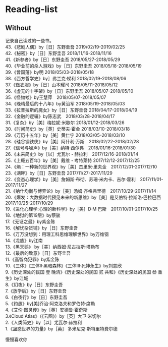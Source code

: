 # Reading-list
## Without
记录自己读过的一些书。</br>
43.《悲剧人偶》by［日］东野圭吾 2019/02/19-2019/02/25</br>
42.《秘密》by［日］东野圭吾 2018/11/16-2018/11/16</br>
41.《新参者》by［日］东野圭吾 2018/05/27-2018/05/29</br>
40.《毕业前的杀人游戏》by［日］东野圭吾 2018/05/18-2018/05/19</br>
39.《曾国藩》by明 2018/05/03-2018/05/18</br>
38.《西方哲学史》by］弗兰克·梯利 2018/02/19-2018/08/06</br>
37.《做衣服》by［日］山本耀司 2018/05/11-2018/05/12</br>
36.《虚无的十字架》by［日］东野圭吾 2018/05/07-2018/05/10</br>
35.《怪物考》by王慧萍　2018/05/07-2018/05/07<br>
34.《晚晴最后的十八年》by黄治军 2018/05/19-2018/05/03</br>
33.《拉普拉斯的魔女》by［日］东野圭吾 2018/04/17-2018/04/19</br>
32.《金融的逻辑》by陈志武　2018/03/28-2018/04/17<br>
31.《复杂》by［美］梅拉妮·米歇尔 2018/01/12-2018/03/26</br>
30.《时间简史》by［英］史蒂夫·霍金 2018/03/10-2018/03/18</br>
29.《万历十五年》by［美］黄仁宇 2018/03/05-2018/03/10</br>
28.《硅谷钢铁侠》by［美］阿什利·万斯　2018/02/22-2018/02/28</br>
27.《信号与噪声》by［美］纳特·西尔弗　2018/01/16-2018/01/30</br>
26.《未来简史》by［以］尤瓦尔・赫拉利　2017/12/16-2018/01/14</br>
25.《上瘾五百年》by［美］戴维・考特莱特  2017/12/12-2017/12/25</br>
24.《熵：一种新的世界观》by［美］杰里米·里夫金　2017/12/01-2017/12/10</br>
23.《湖畔》by［日］东野圭吾 2017/11/27-2017/11/29</br>
22.《变态心理学》by［美］詹姆斯·布彻、苏珊·米内卡、吉尔·霍利　2017/11/01-2017/11/27</br>
21.《纳什均衡与博弈论》by［美］汤姆·齐格弗里德　2017/10/29-2017/11/14</br>
20.《爆发：大数据时代预见未来的新思维》by［美］是艾伯特·拉斯洛·巴拉巴西　2017/10/25-2017/10/29</br>
19.《进化心理学:心理的新科学》by［美］D·M·巴斯　2017/10/01-2017/10/25</br>
18.《地狱的第19层》by蔡骏</br>
17.《无证之最》by紫金陈</br>
16.《解忧杂货铺》by［日］东野圭吾</br>
15.《万万没想到：用理工科思维理解世界》by万维钢</br>
14.《龙族》by江南</br>
13.《黑天鹅》 by［美］纳西姆·尼古拉斯·塔勒布</br>
12.《最后的致意》［日］东野圭吾</br>
11.《高智商犯罪》by紫金陈</br>
10.《三体》《三体Ⅱ·黑暗森林》《三体Ⅲ·死神永生》by刘慈欣</br>
9.《历史深处的民国 壹 晚清》《历史深处的民国 贰 共和》《历史深处的民国 叁 重生》by江城</br>
8.《幻夜》by［日］东野圭吾</br>
7.《放学后》by［日］东野圭吾</br>
6.《白夜行》by［日］东野圭吾</br>
5.《钓愚》by[美]乔治·阿克洛夫和罗伯特·席勒</br>
4.《艾伦·图灵传》by［英］安德鲁·霍奇斯</br>
3.《Cloud Atlas》（《云图》）by［英］大卫·米切尔</br>
2.《人类简史》by［以］尤瓦尔·赫拉利</br>
1.《蛊惑世界的力量》by［英］ 多米尼克·斯特里特费尔德</br>

慢慢喜欢你
